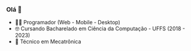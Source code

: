 ### Olá 👋

- 🧑‍💻 Programador (Web - Mobile - Desktop)
- 🤓 Cursando Bacharelado em Ciência da Computação - UFFS (2018 - 2023)
- 🤖 Técnico em Mecatrônica


